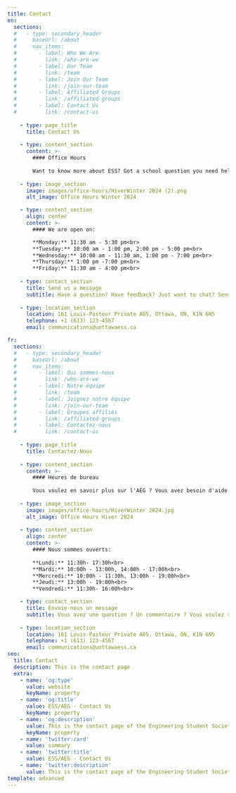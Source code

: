 ```yaml
---
title: Contact
en:
  sections:
  #   - type: secondary_header
  #     baseUrl: /about
  #     nav_items:
  #       - label: Who We Are
  #         link: /who-are-we
  #       - label: Our Team
  #         link: /team
  #       - label: Join Our Team
  #         link: /join-our-team
  #       - label: Affiliated Groups
  #         link: /affiliated-groups
  #       - label: Contact Us
  #         link: /contact-us
  
    - type: page_title
      title: Contact Us
  
    - type: content_section
      content: >-
        #### Office Hours
  
        Want to know more about ESS? Got a school question you need help with? Or just want to chat? Come see us during our office hours.
  
    - type: image_section
      image: images/office-hours/HiverWinter 2024 (2).png
      alt_image: Office Hours Winter 2024

    - type: content_section
      align: center
      content: >-
        #### We are open on: 

        **Monday:** 11:30 am - 5:30 pm<br>
        **Tuesday:** 10:00 am - 1:00 pm, 2:00 pm - 5:00 pm<br>
        **Wednesday:** 10:00 am - 11:30 am, 1:00 pm - 7:00 pm<br> 
        **Thursday:** 1:00 pm -7:00 pm<br>
        **Friday:** 11:30 am - 4:00 pm<br> 
  
    - type: contact_section
      title: Send us a message
      subtitle: Have a question? Have feedback? Just want to chat? Send us a message using the form below!
  
    - type: location_section
      location: 161 Louis-Pasteur Private A05, Ottawa, ON, K1N 6N5
      telephone: +1 (613) 123-4567
      email: communications@uottawaess.ca

fr:
  sections:
  #   - type: secondary_header
  #     baseUrl: /about
  #     nav_items:
  #       - label: Qui sommes-nous
  #         link: /who-are-we
  #       - label: Notre équipe
  #         link: /team
  #       - label: Joignez notre équipe
  #         link: /join-our-team
  #       - label: Groupes affiliés
  #         link: /affiliated-groups
  #       - label: Contactez-nous
  #         link: /contact-us
  
    - type: page_title
      title: Contactez-Nous
  
    - type: content_section
      content: >-
        #### Heures de bureau
  
        Vous voulez en savoir plus sur l'AÉG ? Vous avez besoin d'aide pour une question scolaire ? Tu veux simplement bavarder ? Viens voir nos exécutifs pendant leurs heures de bureau !
  
    - type: image_section
      image: images/office-hours/HiverWinter 2024.jpg
      alt_image: Office Hours Hiver 2024
  
    - type: content_section
      align: center
      content: >-
        #### Nous sommes ouverts:
        
        **Lundi:** 11:30h- 17:30h<br>
        **Mardi:** 10:00h - 13:00h, 14:00h - 17:00h<br>
        **Mercredi:** 10:00h - 11:30h, 13:00h - 19:00h<br>
        **Jeudi:** 13:00h - 19:00h<br>
        **Vendredi:** 11:30h- 16:00h<br>

    - type: contact_section
      title: Envoie-nous un message
      subtitle: Vous avez une question ? Un commentaire ? Vous voulez simplement discuter ? Envoyez-nous un message en utilisant le formulaire ci-dessous !
  
    - type: location_section
      location: 161 Louis-Pasteur Private A05, Ottawa, ON, K1N 6N5
      telephone: +1 (613) 123-4567
      email: communications@uottawaess.ca      
seo:
  title: Contact
  description: This is the contact page
  extra:
    - name: 'og:type'
      value: website
      keyName: property
    - name: 'og:title'
      value: ESS/AEG - Contact Us
      keyName: property
    - name: 'og:description'
      value: This is the contact page of the Engineering Student Society of uOttawa.
      keyName: property
    - name: 'twitter:card'
      value: summary
    - name: 'twitter:title'
      value: ESS/AEG - Contact Us
    - name: 'twitter:description'
      value: This is the contact page of the Engineering Student Society of uOttawa.
template: advanced
---
```

